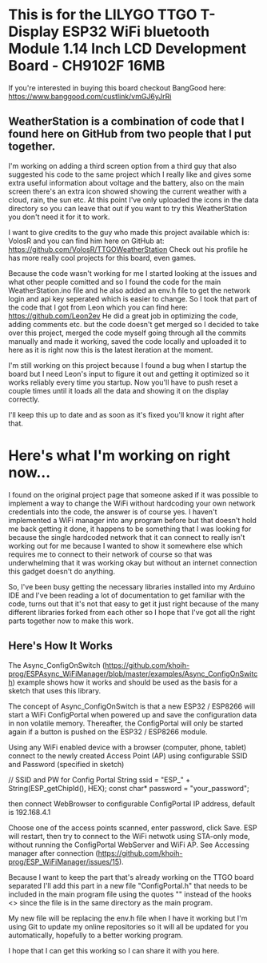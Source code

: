 # This is for the LILYGO TTGO T-Display ESP32 WiFi bluetooth Module 1.14 Inch LCD Development Board - CH9102F 16MB
If you're interested in buying this board checkout BangGood here: https://www.banggood.com/custlink/vmGJ6yJrRi
## WeatherStation is a combination of code that I found here on GitHub from two people that I put together.

I'm working on adding a third screen option from a third guy that also suggested his code to the same project 
which I really like and gives some extra useful information about voltage and the battery, also on the main
screen there's an extra icon showed showing the current weather with a cloud, rain, the sun etc.
At this point I've only uploaded the icons in the data directory so you can leave that out if you 
want to try this WeatherStation you don't need it for it to work.

I want to give credits to the guy who made this project available which is:
VolosR and you can find him here on GitHub at: https://github.com/VolosR/TTGOWeatherStation
Check out his profile he has more really cool projects for this board, even games.

Because the code wasn't working for me I started looking at the issues and what other people comitted
and so I found the code for the main WeatherStation.ino file and he also added an env.h file to get the
network login and api key seperated which is easier to change.
So I took that part of the code that I got from Leon which you can find here: https://github.com/Leon2ev
He did a great job in optimizing the code, adding comments etc. but the code doesn't get merged so
I decided to take over this project, merged the code myself going through all the commits manually
and made it working, saved the code locally and uploaded it to here as it is right now this is the latest
iteration at the moment.

I'm still working on this project because I found a bug when I startup the board but I need Leon's input
to figure it out and getting it optimized so it works reliably every time you startup.
Now you'll have to push reset a couple times until it loads all the data and showing it on the display correctly.

I'll keep this up to date and as soon as it's fixed you'll know it right after that.

# Here's what I'm working on right now...
I found on the original project page that someone asked if it was possible to implement a way to change the
WiFi without hardcoding your own network credentials into the code, the answer is of course yes.
I haven't implemented a WiFi manager into any program before but that doesn't hold me back getting it done,
it happens to be something that I was looking for because the single hardcoded network that it can connect to
really isn't working out for me because I wanted to show it somewhere else which requires me to connect to
their network of course so that was underwhelming that it was working okay but without an internet connection
this gadget doesn't do anything.

So, I've been busy getting the necessary libraries installed into my Arduino IDE and I've been reading a lot
of documentation to get familiar with the code, turns out that it's not that easy to get it just right
because of the many different libraries forked from each other so I hope that I've got all the right parts
together now to make this work.

## Here's How It Works
The Async_ConfigOnSwitch (https://github.com/khoih-prog/ESPAsync_WiFiManager/blob/master/examples/Async_ConfigOnSwitch) 
example shows how it works and should be used as the basis for a sketch that uses this library.

The concept of Async_ConfigOnSwitch is that a new ESP32 / ESP8266 will start a WiFi ConfigPortal when powered up and 
save the configuration data in non volatile memory. Thereafter, the ConfigPortal will only be started again if a 
button is pushed on the ESP32 / ESP8266 module.

Using any WiFi enabled device with a browser (computer, phone, tablet) connect to the newly created Access Point (AP) 
using configurable SSID and Password (specified in sketch)

// SSID and PW for Config Portal
String ssid = "ESP_" + String(ESP_getChipId(), HEX);
const char* password = "your_password";

then connect WebBrowser to configurable ConfigPortal IP address, default is 192.168.4.1

Choose one of the access points scanned, enter password, click Save. ESP will restart, then try to connect to the 
WiFi netwotk using STA-only mode, without running the ConfigPortal WebServer and WiFi AP. 
See Accessing manager after connection (https://github.com/khoih-prog/ESP_WiFiManager/issues/15).

Because I want to keep the part that's already working on the TTGO board separated I'll add this part in a new file 
"ConfigPortal.h" that needs to be included in the main program file using the quotes "" instead of the hooks <>
since the file is in the same directory as the main program.

My new file will be replacing the env.h file when I have it working but I'm using Git to update my online
repositories so it will all be updated for you automatically, hopefully to a better working program.

I hope that I can get this working so I can share it with you here.
